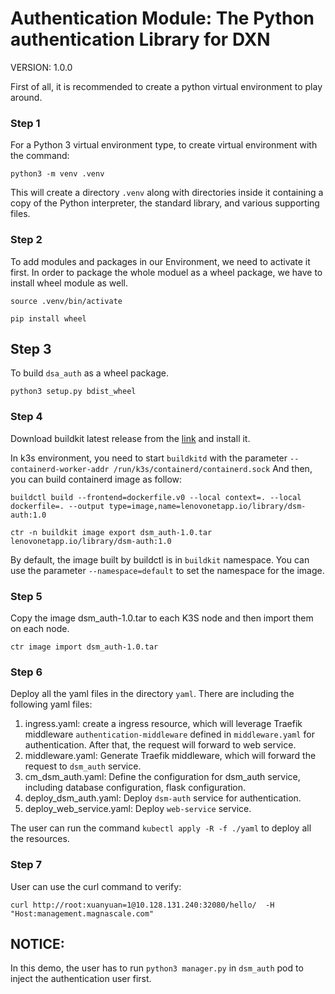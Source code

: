 Authentication Module: The Python authentication Library for DXN
================================================================

VERSION: 1.0.0

First of all, it is recommended to create a python virtual environment to
play around.

### Step 1
For a Python 3 virtual environment type, to create virtual environment with 
the command:
```
python3 -m venv .venv
```
This will create a directory `.venv` along with directories inside it 
containing a copy of the Python interpreter, the standard library, and various supporting files.

### Step 2
To add modules and packages in our Environment, we need to activate it first.
In order to package the whole moduel as a wheel package, we have to install 
wheel module as well.
```
source .venv/bin/activate

pip install wheel
```

## Step 3
To build `dsa_auth` as a wheel package.
```
python3 setup.py bdist_wheel
```

### Step 4
Download buildkit latest release from the [link](https://github.com/moby/buildkit/releases) and install it.

In k3s environment, you need to start `buildkitd` with the parameter 
`--containerd-worker-addr /run/k3s/containerd/containerd.sock`
And then, you can build containerd image as follow:
```
buildctl build --frontend=dockerfile.v0 --local context=. --local dockerfile=. --output type=image,name=lenovonetapp.io/library/dsm-auth:1.0

ctr -n buildkit image export dsm_auth-1.0.tar lenovonetapp.io/library/dsm-auth:1.0
```
By default, the image built by buildctl is in `buildkit` namespace. You can 
use the parameter `--namespace=default` to set the namespace for the image.

### Step 5
Copy the image dsm_auth-1.0.tar to each K3S node and then import them on 
each node.
```
ctr image import dsm_auth-1.0.tar
```

### Step 6
Deploy all the yaml files in the directory `yaml`. There are including the 
following yaml files:
1. ingress.yaml: create a ingress resource, which will leverage Traefik 
   middleware `authentication-middleware` defined in `middleware.yaml` for 
   authentication. After that, the request will forward to web service.
2. middleware.yaml: Generate Traefik middleware, which will forward the 
   request to `dsm_auth` service.
3. cm_dsm_auth.yaml: Define the configuration for dsm_auth service, 
   including database configuration, flask configuration.
4. deploy_dsm_auth.yaml: Deploy `dsm-auth` service for authentication.
5. deploy_web_service.yaml: Deploy `web-service` service.

The user can run the command `kubectl apply -R -f ./yaml` to deploy all the 
resources.

### Step 7
User can use the curl command to verify:
```angular2html
curl http://root:xuanyuan=1@10.128.131.240:32080/hello/  -H "Host:management.magnascale.com"
```


## NOTICE:
In this demo, the user has to run `python3 manager.py` in `dsm_auth` pod to 
inject the authentication user first.
